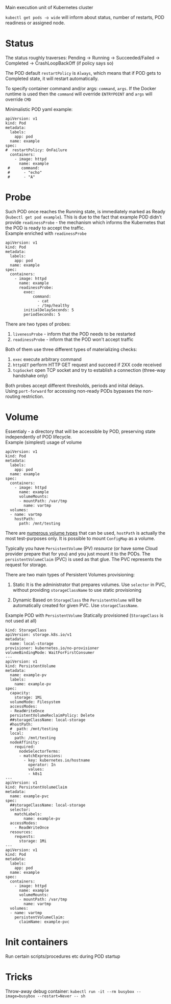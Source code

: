 Main execution unit of Kubernetes cluster
  
`kubectl get pods -o wide` will inform about status, number of restarts, POD readiness or assigned node.  

# Status
The status roughly traverses:
Pending -> Running -> Succeeded/Failed -> Completed -> CrashLoopBackOff (if policy says so)

The POD default `restartPolicy` is `Always`, which means that if POD gets to Completed state, it will restart automatically.

To specify container command and/or args: `command`, `args`. 
If the Docker runtime is used then the `command` will override `ENTRYPOINT` and `args` will override `CMD`

Minimalistic POD yaml example:
```
apiVersion: v1
kind: Pod
metadata:
  labels:
    app: pod
  name: example
spec:
#  restartPolicy: OnFailure
  containers:
    - image: httpd
      name: example
 #     command:
 #      - "echo"
 #      - "A"
```

# Probe
Such POD once reaches the Running state, is immediately marked as Ready (`kubectl get pod example`).
This is due to the fact that example POD didn't provide `readinessProbe` - the mechanism which informs the Kubernetes that
the POD is ready to accept the traffic.  
Example enriched with `readinessProbe`
```
apiVersion: v1
kind: Pod
metadata:
  labels:
    app: pod
  name: example
spec:
  containers:
    - image: httpd
      name: example
      readinessProbe:
        exec:
            command:
              - cat
              - /tmp/healthy
        initialDelaySeconds: 5
        periodSeconds: 5
```

There are two types of probes:
1. `livenessProbe` - inform that the POD needs to be restarted
2. `readinessProbe` - inform that the POD won't accept traffic

Both of them use three different types of materializing checks: 
1. `exec` execute arbitrary command
2. `httpGET` perform HTTP GET request and succeed if 2XX code received
3. `tcpSocket` open TCP socket and try to establish a connection (three-way handshake only)

Both probes accept different thresholds, periods and inital delays.  
Using `port-forward` for accessing non-ready PODs bypasses the non-routing restriction.

# Volume
Essentialy - a directory that will be accessible by POD, preserving state independently of POD lifecycle.  
Example (simplest) usage of volume
```
apiVersion: v1
kind: Pod
metadata:
  labels:
    app: pod
  name: example
spec:
  containers:
    - image: httpd
      name: example
      volumeMounts:
      - mountPath: /var/tmp
        name: vartmp
  volumes:
  - name: vartmp
    hostPath:
      path: /mnt/testing 
```
There are [numerous volume types](https://kubernetes.io/docs/concepts/storage/volumes/) that can be used, `hostPath` is actually the most test-purposes only.
It is possible to mount `ConfigMap` as a volume.  

Typically you have `PersistentVolume` (PV) _resource_ (or have some Cloud provider prepare that for you) and you just mount it to the PODs.
The `persistentVolumeClaim` (PVC) is used as that glue. The PVC represents the request for storage.

There are two main types of Persistent Volumes provisioning:
1. Static
It is the administrator that prepares volumes. Use `selector` in PVC, without providing `storageClassName` to use static provisioning

2. Dynamic 
Based on `StorageClass` the `PersistentVolume` will be automatically created for given PVC. Use `storageClassName`.

Example POD with `PersistentVolume` Statically provisioned (`StorageClass` is not used at all)
```
kind: StorageClass
apiVersion: storage.k8s.io/v1
metadata:
  name: local-storage
provisioner: kubernetes.io/no-provisioner
volumeBindingMode: WaitForFirstConsumer
---
apiVersion: v1
kind: PersistentVolume
metadata:
  name: example-pv
  labels:
    name: example-pv
spec:
  capacity:
    storage: 1Mi  
  volumeMode: Filesystem
  accessModes:
  - ReadWriteOnce
  persistentVolumeReclaimPolicy: Delete
  ##storageClassName: local-storage
  #hostPath:
  #  path: /mnt/testing
  local:
    path: /mnt/testing
  nodeAffinity:
    required:
      nodeSelectorTerms:
      - matchExpressions:
        - key: kubernetes.io/hostname
          operator: In
          values:
          - k8s1
---
apiVersion: v1
kind: PersistentVolumeClaim
metadata:
  name: example-pvc
spec:
  ##storageClassName: local-storage
  selector:
    matchLabels:
        name: example-pv
  accessModes:
    - ReadWriteOnce
  resources:
    requests:
      storage: 1Mi
--- 
apiVersion: v1
kind: Pod
metadata:
  labels:
    app: pod
  name: example
spec:
  containers:
    - image: httpd
      name: example
      volumeMounts:
      - mountPath: /var/tmp
        name: vartmp
  volumes:
  - name: vartmp
    persistentVolumeClaim:
      claimName: example-pvc
```

# Init containers
Run certain scripts/procedures etc during POD startup

# Tricks

Throw-away debug container:
`kubectl run -it --rm busybox --image=busybox --restart=Never -- sh `
